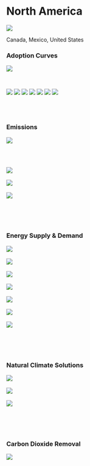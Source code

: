 # North America

![](../region%20maps/NAM.png)

Canada, Mexico, United States

### Adoption Curves

![](../podi/data/figs/scurves-NAM)

<br/>

![](../podi/data/figs/scurves_ind-Grid-NAM)
![](../podi/data/figs/scurves_ind-Transport-NAM)
![](../podi/data/figs/scurves_ind-Buildings-NAM)
![](../podi/data/figs/scurves_ind-Industry-NAM)
![](../podi/data/figs/scurves_ind-RegenerativeAgriculture-NAM)
![](../podi/data/figs/scurves_ind-Forests&Wetlands-NAM)
![](../podi/data/figs/scurves_ind-CarbonDioxideRemoval-NAM)

<br/><br/>

### Emissions

![](../podi/data/figs/mitigationwedges-NAM)

<br/><br/>

![](../podi/data/figs/emissions-ffi_emissions-NAM)<br/><br/>
![](../podi/data/figs/emissions-CH4_emissions-NAM)<br/><br/>
![](../podi/data/figs/emissions-N2O_emissions-NAM)<br/><br/>

<br/><br/>

### Energy Supply & Demand

![](../podi/data/figs/energydemand_pathway-NAM)<br/><br/>
![](../podi/data/figs/energysupply_pathway-NAM)<br/><br/>
![](../podi/data/figs/electricity_pathway-NAM)<br/><br/>
![](../podi/data/figs/elecbysector_pathway-NAM)<br/><br/>
![](../podi/data/figs/buildings_pathway-NAM)<br/><br/>
![](../podi/data/figs/industry_pathway-NAM)<br/><br/>
![](../podi/data/figs/transport_pathway-NAM)<br/><br/>

<br/><br/>

### Natural Climate Solutions

![](../podi/data/figs/ra_pathway-NAM)<br/><br/>
![](../podi/data/figs/fw_pathway-NAM)<br/><br/>
![](../podi/data/figs/afolu_pathway-NAM)<br/><br/>

<br/><br/>

### Carbon Dioxide Removal

![](../podi/data/figs/cdr_pathway-NAM)<br/><br/>

